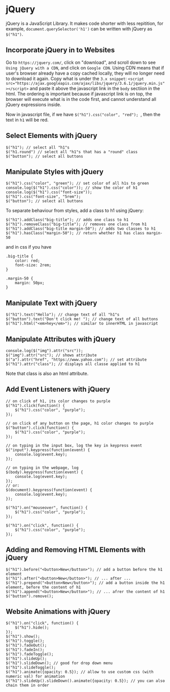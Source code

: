 # jQuery
jQuery is a JavaScript Library. It makes code shorter with less repitition, for example, `document.querySelector('h1')` can be written with jQuery as `$("h1")`. 

## Incorporate jQuery in to Websites
Go to `https://jquery.com/`, click on "download", and scroll down to see `Using jQuery with a CDN`, and click on `Google CDN`. Using CDN means that if user's browser already have a copy cached locally, they will no longer need to download it again. Copy what is under the `3.x snippet`: `<script src="https://ajax.googleapis.com/ajax/libs/jquery/3.6.1/jquery.min.js"></script>` and paste it above the javascript link in the `body` sectiion in the html. The ordering is important because if javascript link is on top, the browser will execute what is in the code first, and cannot understand all jQuery expressions inside. 

Now in javascript file, if we have `$("h1").css("color", "red"); `, then the text in `h1` will be red. 

## Select Elements with jQuery
```
$("h1"); // select all "h1"s
$("h1.round") // select all "h1"s that has a "round" class
$("button"); // select all buttons
```

## Manipulate Styles with jQuery
```
$("h1").css("color", "green"); // set color of all h1s to green
console.log($("h1").css("color")); // show the color of h1
console.log($("h1").css("font-size"));
$("h1").css("font-size", "5rem"); 
$("button"); // select all buttons
```
To separate behaviour from styles, add a class to h1 using jQuery:
```
$("h1").addClass("big-title"); // adds one class to h1
$("h1").removeClass("big-title"); // removes one class from h1
$("h1").addClass("big-title margin-50"); // adds two classes to h1
$("h1").hasClass("margin-50"); // return whether h1 has class margin-50
```
and in css if you have
```
.big-title {
    color: red;
    font-size: 2rem;
}

.margin-50 {
    margin: 50px;
}
```

## Manipulate Text with jQuery
```
$("h1").text("Hello"); // change text of all "h1"s
$("button").text("Don't click me! "); // change text of all buttons
$("h1").html("<em>hey</em>"); // similar to innerHTML in javascript
```

## Manipulate Attributes with jQuery
```
console.log($("img").attr("src")); 
$("img").attr("src"); // shows attribute
$("a").attr("href", "https://www.yahoo.com"); // set attribute
$("h1").attr("class"); // displays all classe applied to h1
```
Note that class is also an html attribute. 

## Add Event Listeners with jQuery
```
// on click of h1, its color changes to purple
$("h1").click(function() {
    $("h1").css("color", "purple");
});

// on click of any button on the page, h1 color changes to purple
$("button").click(function() {
    $("h1").css("color", "purple");
});

// on typing in the input box, log the key in keypress event
$("input").keypress(function(event) {
    console.log(event.key);
});

// on typing in the webpage, log
$(body).keypress(function(event) {
    console.log(event.key);
});
// or:
$(document).keypress(function(event) {
    console.log(event.key);
});

$("h1").on("mouseover", function() {
    $("h1").css("color", "purple");
});

$("h1").on("click", function() {
    $("h1").css("color", "purple");
});
```

## Adding and Removing HTML Elements with jQuery
```
$("h1").before("<button>New</button>"); // add a button before the h1 element
$("h1").after("<button>New</button>"); // ... after ...
$("h1").prepend("<button>New</button>"); // add a button inside the h1 element, before the content of h1
$("h1").append("<button>New</button>"); // ... afrer the content of h1
$("button").remove(); 
```

## Website Animations with jQuery
```
$("h1").on("click", function() {
    $("h1").hide();
}); 
$("h1").show();
$("h1").toggle();
$("h1").fadeOut();
$("h1").fadeIn();
$("h1").fadeToggle();
$("h1").slideUp();
$("h1").slideDown(); // good for drop down menu
$("h1").slideToggle();
$("h1").animate({opacity: 0.5}); // allow to use custom css (with numeric val) for animation
$("h1").slideUp().slideDown().animate({opacity: 0.5}); // you can also chain them in order
```

















